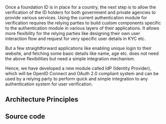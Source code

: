 Once a foundation ID is in place for a country, the next step is to allow the verification of the ID holders for both government and private agencies to provide various services. Using the current authentication module for verification requires the relying parties to build custom components specific to the authentication module in various layers of their applications. It allows more flexibility for the relying parties like designing their own user interaction flow and request for very specific user details in KYC etc.

But a few straightforward applications like enabling unique login to their website, and fetching some basic details like name, age etc. does not need the above flexibilities but need a simple integration mechanism.

Hence, we have developed a new module called IdP (Identity Provider), which will be OpenID Connect and OAuth 2.0 compliant system and can be used by a relying party to perform quick and simple integration to any authentication system for user verification.

## Architecture Principles


## Source code

